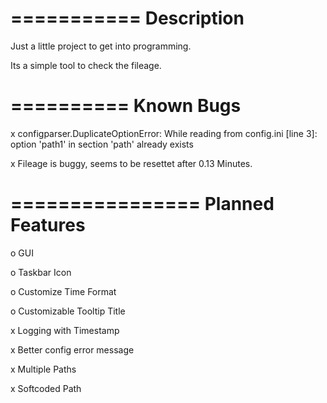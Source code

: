 ===========
Description
===========

Just a little project to get into programming.

Its a simple tool to check the fileage.


==========
Known Bugs
==========

x configparser.DuplicateOptionError: While reading from config.ini [line  3]: option 'path1' in section 'path' already exists

x Fileage is buggy, seems to be resettet after 0.13 Minutes.


================
Planned Features
================

o GUI

o Taskbar Icon

o Customize Time Format

o Customizable Tooltip Title

x Logging with Timestamp

x Better config error message

x Multiple Paths

x Softcoded Path
